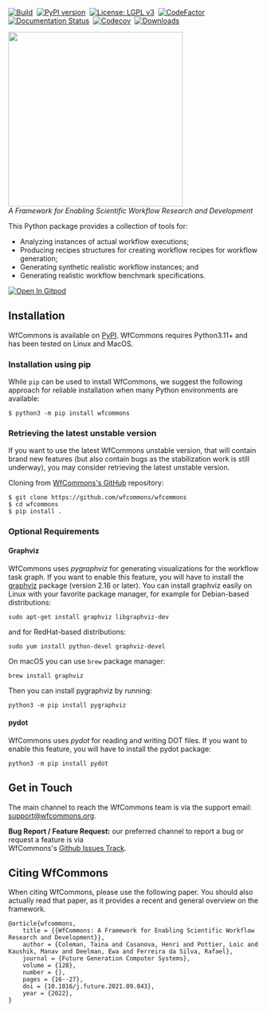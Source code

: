 [![Build][build-badge]][build-link]&nbsp;
[![PyPI version][pypi-badge]][pypi-link]&nbsp;
[![License: LGPL v3][license-badge]](LICENSE)&nbsp;
[![CodeFactor][codefactor-badge]][codefactor-link]&nbsp;
[![Documentation Status][rtd-badge]][rtd-link]&nbsp;
[![Codecov][cov-badge]][cov-link]&nbsp;
[![Downloads](https://static.pepy.tech/personalized-badge/wfcommons?period=total&units=international_system&left_color=grey&right_color=yellowgreen&left_text=Downloads)](https://pepy.tech/project/wfcommons)

<a href="https://wfcommons.org" target="_blank"><img src="https://wfcommons.org/images/wfcommons-horizontal.png" width="350" /></a>
<br/>_A Framework for Enabling Scientific Workflow Research and Development_

This Python package provides a collection of tools for:

- Analyzing instances of actual workflow executions;
- Producing recipes structures for creating workflow recipes for workflow generation;
- Generating synthetic realistic workflow instances; and
- Generating realistic workflow benchmark specifications.

[![Open In Gitpod](https://gitpod.io/button/open-in-gitpod.svg)](https://gitpod.io/#https://github.com/wfcommons/wfcommons/tree/main)

## Installation

WfCommons is available on [PyPI](https://pypi.org/project/wfcommons).
WfCommons requires Python3.11+ and has been tested on Linux and MacOS.

### Installation using pip

While `pip` can be used to install WfCommons, we suggest the following
approach for reliable installation when many Python environments are available:

```
$ python3 -m pip install wfcommons
```

### Retrieving the latest unstable version

If you want to use the latest WfCommons unstable version, that will contain
brand new features (but also contain bugs as the stabilization work is still
underway), you may consider retrieving the latest unstable version.

Cloning from [WfCommons's GitHub](https://github.com/wfcommons/wfcommons)
repository:

```
$ git clone https://github.com/wfcommons/wfcommons
$ cd wfcommons
$ pip install .
```

### Optional Requirements

#### Graphviz
WfCommons uses _pygraphviz_ for generating visualizations for the workflow task graph. 
If you want to enable this feature, you will have to install the 
[graphviz](https://www.graphviz.org/) package (version 2.16 or later).
You can install graphviz easily on Linux with your favorite package manager,
for example for Debian-based distributions:
```
sudo apt-get install graphviz libgraphviz-dev
```
and for RedHat-based distributions:
```
sudo yum install python-devel graphviz-devel
```

On macOS you can use `brew` package manager:
```
brew install graphviz
```

Then you can install pygraphviz by running:
```
python3 -m pip install pygraphviz
```

#### pydot
WfCommons uses _pydot_ for reading and writing DOT files. If you want to enable
this feature, you will have to install the pydot package:
```
python3 -m pip install pydot
```

## Get in Touch

The main channel to reach the WfCommons team is via the support email: 
[support@wfcommons.org](mailto:support@wfcommons.org).

**Bug Report / Feature Request:** our preferred channel to report a bug or request a feature is via  
WfCommons's [Github Issues Track](https://github.com/wfcommons/wfcommons/issues).


## Citing WfCommons
When citing WfCommons, please use the following paper. You should also actually read 
that paper, as it provides a recent and general overview on the framework.

```
@article{wfcommons,
    title = {{WfCommons: A Framework for Enabling Scientific Workflow Research and Development}},
    author = {Coleman, Taina and Casanova, Henri and Pottier, Loic and Kaushik, Manav and Deelman, Ewa and Ferreira da Silva, Rafael},
    journal = {Future Generation Computer Systems},
    volume = {128},
    number = {},
    pages = {16--27},
    doi = {10.1016/j.future.2021.09.043},
    year = {2022},
}
```

[build-badge]:         https://github.com/wfcommons/wfcommons/workflows/Build/badge.svg
[build-link]:          https://github.com/wfcommons/wfcommons/actions
[pypi-badge]:          https://badge.fury.io/py/wfcommons.svg
[pypi-link]:           https://badge.fury.io/py/wfcommons
[license-badge]:       https://img.shields.io/badge/License-LGPL%20v3-blue.svg
[codefactor-badge]:    https://www.codefactor.io/repository/github/wfcommons/wfcommons/badge
[codefactor-link]:     https://www.codefactor.io/repository/github/wfcommons/wfcommons
[rtd-badge]:           https://readthedocs.org/projects/wfcommons/badge/?version=latest
[rtd-link]:            https://wfcommons.readthedocs.io/en/latest/?badge=latest
[cov-badge]:           https://codecov.io/gh/wfcommons/WfCommons/graph/badge.svg?token=PJTXMLCIXD
[cov-link]:            https://codecov.io/gh/wfcommons/WfCommons
